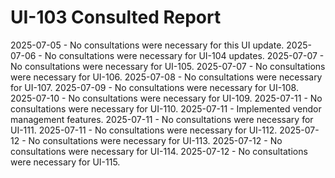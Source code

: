 # UI-103 Consulted Report

2025-07-05 - No consultations were necessary for this UI update.
2025-07-06 - No consultations were necessary for UI-104 updates.
2025-07-07 - No consultations were necessary for UI-105.
2025-07-07 - No consultations were necessary for UI-106.
2025-07-08 - No consultations were necessary for UI-107.
2025-07-09 - No consultations were necessary for UI-108.
2025-07-10 - No consultations were necessary for UI-109.
2025-07-11 - No consultations were necessary for UI-110.
2025-07-11 - Implemented vendor management features.
2025-07-11 - No consultations were necessary for UI-111.
2025-07-11 - No consultations were necessary for UI-112.
2025-07-12 - No consultations were necessary for UI-113.
2025-07-12 - No consultations were necessary for UI-114.
2025-07-12 - No consultations were necessary for UI-115.
